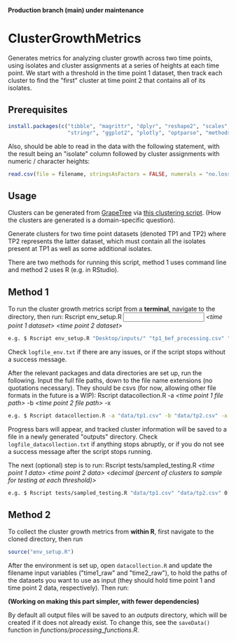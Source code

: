 **Production branch (main) under maintenance**

ClusterGrowthMetrics
=====================================

Generates metrics for analyzing cluster growth across two time points, using isolates and cluster assignments at a series of heights at each time point. We start with a threshold in the time point 1 dataset, then track each cluster to find the "first" cluster at time point 2 that contains all of its isolates.

Prerequisites
-------------

```R
install.packages(c("tibble", "magrittr", "dplyr", "reshape2", "scales", "progress", 
                   "stringr", "ggplot2", "plotly", "optparse", "methods"))
```

Also, should be able to read in the data with the following statement, with the result being an "isolate" column followed by cluster assignments with numeric / character heights: 
```R 
read.csv(file = filename, stringsAsFactors = FALSE, numerals = "no.loss", check.names = FALSE, sep = "\t")
```

Usage
----------

Clusters can be generated from [GrapeTree](https://github.com/achtman-lab/GrapeTree) via [this clustering script](https://github.com/dorbarker/grapetree_cluster). (How the clusters are generated is a domain-specific question). 

Generate clusters for two time point datasets (denoted TP1 and TP2) where TP2 represents the latter dataset, which must contain all the isolates present at TP1 as well as some additional isolates. 

There are two methods for running this script, method 1 uses command line and method 2 uses R (e.g. in RStudio).


Method 1
----------

To run the cluster growth metrics script from a **terminal**, navigate to the directory, then run: Rscript env_setup.R *<input data directory>* *<time point 1 dataset>* *<time point 2 dataset>*

```sh
e.g. $ Rscript env_setup.R "Desktop/inputs/" "tp1_bef_processing.csv" "tp2_bef_processing.csv"
```
Check `logfile_env.txt` if there are any issues, or if the script stops without a success message. 

After the relevant packages and data directories are set up, run the following. Input the full file paths, down to the file name extensions (no quotations necessary). They should be csvs (for now, allowing other file formats in the future is a WIP): Rscript datacollection.R -a *<time point 1 file path>* -b *<time point 2 file path>* -x *<comma-delimited list of thresholds to run>*

```sh
e.g. $ Rscript datacollection.R -a "data/tp1.csv" -b "data/tp2.csv" -x "5,10,25,30"
```
Progress bars will appear, and tracked cluster information will be saved to a file in a newly generated "outputs" directory. Check `logfile_datacollection.txt` if anything stops abruptly, or if you do not see a success message after the script stops running.

The next (optional) step is to run: Rscript tests/sampled_testing.R *<time point 1 data>* *<time point 2 data>* *<decimal (percent of clusters to sample for testing at each threshold)>*

```sh
e.g. $ Rscript tests/sampled_testing.R "data/tp1.csv" "data/tp2.csv" 0.25
```

Method 2
----------
To collect the cluster growth metrics from **within R**, first navigate to the cloned directory, then run
```r
source("env_setup.R")
```
After the environment is set up, open `datacollection.R` and update the filename input variables ("time1\_raw" and "time2\_raw"), to hold the paths of the datasets you want to use as input (they should hold time point 1 and time point 2 data, respectively).  Then run: 

**(Working on making this part simpler, with fewer dependencies)**

By default all output files will be saved to an *outputs* directory, which will be created if it does not already exist. To change this, see the `saveData()` function in *functions/processing_functions.R*.


